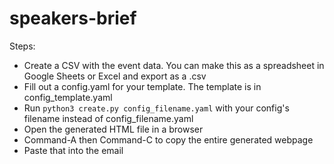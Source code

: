 # speakers-brief

Steps:
- Create a CSV with the event data. You can make this as a spreadsheet in Google Sheets or Excel and export as a .csv
- Fill out a config.yaml for your template. The template is in config_template.yaml
- Run `python3 create.py config_filename.yaml` with your config's filename instead of config_filename.yaml
- Open the generated HTML file in a browser
- Command-A then Command-C to copy the entire generated webpage
- Paste that into the email